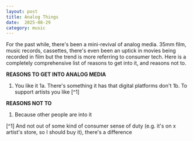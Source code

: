 ```yaml
---
layout: post
title: Analog Things
date:  2025-08-29
category: music
---
```


For the past while, there's been a mini-revival of analog media. 35mm film, music records, cassettes, there's even been an uptick in movies being recorded in film but the trend is more referring to consumer tech. Here is a completely comprehensive list of reasons to get into it, and reasons not to.

**REASONS TO GET INTO ANALOG MEDIA**

1. You like it
1a. There's something it has that digital platforms don't
1b. To support artists you like [^1]

**REASONS NOT TO**

1. Because other people are into it


[^1] And not out of some kind of consumer sense of duty (e.g. it's on x artist's store, so I should buy it), there's a difference